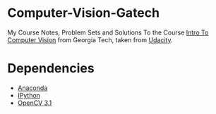 # Computer-Vision-Gatech
My Course Notes, Problem Sets and Solutions To the Course [Intro To Computer Vision](https://www.udacity.com/course/introduction-to-computer-vision--ud810) from Georgia Tech, taken from [Udacity](https://www.udacity.com/).
# Dependencies
- [Anaconda](https://www.continuum.io/downloads)
- [IPython](http://ipython.org/notebook.html)
- [OpenCV 3.1](http://opencv.org/opencv-3-1.html)
